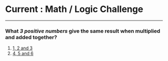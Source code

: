 # Current : Math / Logic Challenge
---

### What _3 positive numbers_ give the same result when multiplied and added together?

1. [1, 2 and 3](../endings/end5.md)    
2. [4, 5 and 6](../endings/end6.md)  
